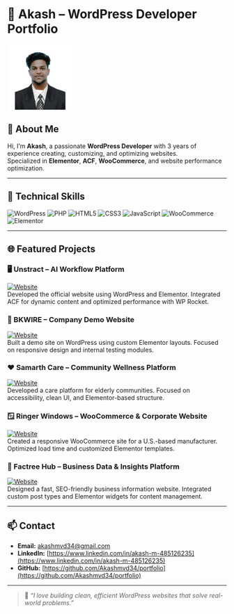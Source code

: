 # 💼 Akash – WordPress Developer Portfolio

<img src="https://raw.githubusercontent.com/Akashmvd34/portfolio/main/Akash.jpg" alt="Akash M" width="150"/>

## 👋 About Me
Hi, I’m **Akash**, a passionate **WordPress Developer** with 3 years of experience creating, customizing, and optimizing websites.  
Specialized in **Elementor**, **ACF**, **WooCommerce**, and website performance optimization.

---

## 🧰 Technical Skills
![WordPress](https://img.shields.io/badge/WordPress-21759B?style=for-the-badge&logo=wordpress&logoColor=white)
![PHP](https://img.shields.io/badge/PHP-777BB4?style=for-the-badge&logo=php&logoColor=white)
![HTML5](https://img.shields.io/badge/HTML5-E34F26?style=for-the-badge&logo=html5&logoColor=white)
![CSS3](https://img.shields.io/badge/CSS3-1572B6?style=for-the-badge&logo=css3&logoColor=white)
![JavaScript](https://img.shields.io/badge/JavaScript-F7DF1E?style=for-the-badge&logo=javascript&logoColor=black)
![WooCommerce](https://img.shields.io/badge/WooCommerce-8B65C0?style=for-the-badge&logo=woocommerce&logoColor=white)
![Elementor](https://img.shields.io/badge/Elementor-4B4B4B?style=for-the-badge&logo=elementor&logoColor=white)

---

## 🌐 Featured Projects

### 🖥️ Unstract – AI Workflow Platform
[![Website](https://img.shields.io/badge/Visit-Website-brightgreen)](https://unstract.com)  
Developed the official website using WordPress and Elementor. Integrated ACF for dynamic content and optimized performance with WP Rocket.

### 🧱 BKWIRE – Company Demo Website
[![Website](https://img.shields.io/badge/Visit-Website-brightgreen)](https://devbkwire.wpenginepowered.com)  
Built a demo site on WordPress using custom Elementor layouts. Focused on responsive design and internal testing modules.

### ❤️ Samarth Care – Community Wellness Platform
[![Website](https://img.shields.io/badge/Visit-Website-brightgreen)](https://care.samarth.community)  
Developed a care platform for elderly communities. Focused on accessibility, clean UI, and Elementor-based structure.

### 🪟 Ringer Windows – WooCommerce & Corporate Website
[![Website](https://img.shields.io/badge/Visit-Website-brightgreen)](https://ringerwindows.com)  
Created a responsive WooCommerce site for a U.S.-based manufacturer. Optimized load time and customized Elementor templates.

### 🏢 Factree Hub – Business Data & Insights Platform
[![Website](https://img.shields.io/badge/Visit-Website-brightgreen)](https://factreehub.com)  
Designed a fast, SEO-friendly business information website. Integrated custom post types and Elementor widgets for content management.

---

## 📫 Contact
- **Email:** akashmvd34@gmail.com  
- **LinkedIn:** [https://www.linkedin.com/in/akash-m-485126235](https://www.linkedin.com/in/akash-m-485126235)  
- **GitHub:** [https://github.com/Akashmvd34/portfolio](https://github.com/Akashmvd34/portfolio)

---

> 🧡 *“I love building clean, efficient WordPress websites that solve real-world problems.”*
